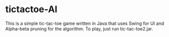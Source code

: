 # tictactoe-AI

This is a simple tic-tac-toe game written in Java that uses Swing for UI and Alpha–beta pruning for the algorithm. To play, just run tic-tac-toe2.jar.

